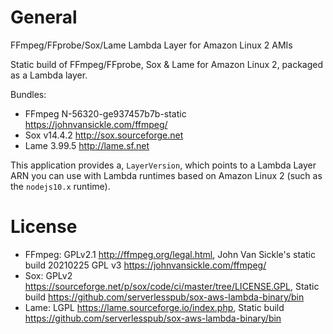 # General

FFmpeg/FFprobe/Sox/Lame Lambda Layer for Amazon Linux 2 AMIs

Static build of FFmpeg/FFprobe, Sox & Lame for Amazon Linux 2, packaged as a Lambda layer.

Bundles:

- FFmpeg N-56320-ge937457b7b-static <https://johnvansickle.com/ffmpeg/>
- Sox v14.4.2 <http://sox.sourceforge.net>
- Lame 3.99.5 <http://lame.sf.net>

This application provides a, `LayerVersion`, which points to a
Lambda Layer ARN you can use with Lambda runtimes based on Amazon Linux 2 (such
as the `nodejs10.x` runtime).

# License

- FFmpeg: GPLv2.1 <http://ffmpeg.org/legal.html>, John Van Sickle's static build 20210225 GPL v3 <https://johnvansickle.com/ffmpeg/>
- Sox: GPLv2 <https://sourceforge.net/p/sox/code/ci/master/tree/LICENSE.GPL>, Static build <https://github.com/serverlesspub/sox-aws-lambda-binary/bin>
- Lame: LGPL <https://lame.sourceforge.io/index.php>, Static build <https://github.com/serverlesspub/sox-aws-lambda-binary/bin>
